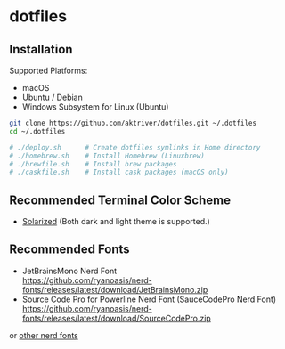 # dotfiles

## Installation

Supported Platforms:

- macOS
- Ubuntu / Debian
- Windows Subsystem for Linux (Ubuntu)

```sh
git clone https://github.com/aktriver/dotfiles.git ~/.dotfiles
cd ~/.dotfiles

# ./deploy.sh      # Create dotfiles symlinks in Home directory
# ./homebrew.sh    # Install Homebrew (Linuxbrew)
# ./brewfile.sh    # Install brew packages
# ./caskfile.sh    # Install cask packages (macOS only)
```

## Recommended Terminal Color Scheme

- [Solarized](https://ethanschoonover.com/solarized/) (Both dark and light theme is supported.)

## Recommended Fonts

- JetBrainsMono Nerd Font<br>
  https://github.com/ryanoasis/nerd-fonts/releases/latest/download/JetBrainsMono.zip
- Source Code Pro for Powerline Nerd Font (SauceCodePro Nerd Font)<br>
  https://github.com/ryanoasis/nerd-fonts/releases/latest/download/SourceCodePro.zip

or [other nerd fonts](https://www.nerdfonts.com/font-downloads)
